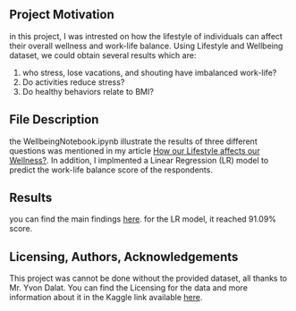 ## Project Motivation
in this project, I was intrested on how the lifestyle of individuals can affect their overall wellness and work-life balance. Using Lifestyle and Wellbeing dataset, we could obtain several results which are:
1. who stress, lose vacations, and shouting have imbalanced work-life?
2. Do activities reduce stress?
3. Do healthy behaviors relate to BMI?

## File Description
the WellbeingNotebook.ipynb illustrate the results of three different questions was mentioned in my article [How our Lifestyle affects our Wellness?](https://medium.com/@reemaamr01/how-our-lifestyle-affects-our-wellness-2103fb3f37f8). In addition, I implmented a Linear Regression (LR) model to predict the work-life balance score of the respondents.

## Results
you can find the main findings [here](https://medium.com/@reemaamr01/how-our-lifestyle-affects-our-wellness-2103fb3f37f8). for the LR model, it reached 91.09% score.

## Licensing, Authors, Acknowledgements
This project was cannot be done without the provided dataset, all thanks to Mr. Yvon Dalat. You can find the Licensing for the data and more information about it in the Kaggle link available [here](https://www.kaggle.com/datasets/ydalat/lifestyle-and-wellbeing-data).
